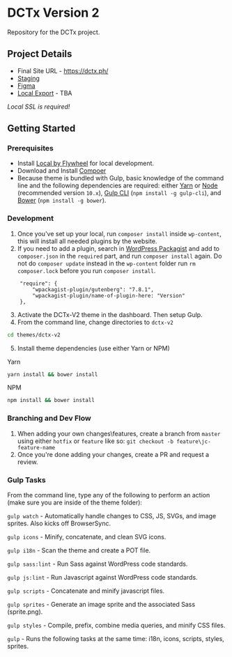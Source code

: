 # DCTx Version 2
Repository for the DCTx project.

## Project Details

- Final Site URL - https://dctx.ph/
- [Staging](http://jc-dctx1.pantheonsite.io/)
- [Figma](https://www.figma.com/file/ZP2wEI8IdAEWVr3pPFL8fW/DCTx-Landing-Page-04012020?node-id=0%3A1)
- [Local Export]() - TBA

_Local SSL is required!_

## Getting Started

### Prerequisites
- Install [Local by Flywheel](https://localwp.com/) for local development.
- Download and Install [Compoer](https://getcomposer.org/download/)
- Because theme is bundled with Gulp, basic knowledge of the command line and the following dependencies are required: either [Yarn](https://yarnpkg.com) or [Node](https://nodejs.org) (recommended version `10.x`), [Gulp CLI](https://github.com/gulpjs/gulp-cli) (`npm install -g gulp-cli`), and [Bower](https://bower.io/) (`npm install -g bower`).

### Development
1) Once you've set up your local, run `composer install` inside `wp-content`, this will install all needed plugins by the website.
2) If you need to add a plugin, search in [WordPress Packagist](https://wpackagist.org/) and add to `composer.json` in the `required` part, and run `composer install` again. Do not do `composer update` instead in the `wp-content` folder run `rm composer.lock` before you run `composer install`.

```
	"require": {
		"wpackagist-plugin/gutenberg": "7.8.1",
		"wpackagist-plugin/name-of-plugin-here: "Version"
	},
```

3) Activate the DCTx-V2 theme in the dashboard. Then setup Gulp.
4) From the command line, change directories to `dctx-v2`

```bash
cd themes/dctx-v2
```

5) Install theme dependencies (use either Yarn or NPM)

Yarn
```bash
yarn install && bower install
```
NPM
```bash
npm install && bower install
```

### Branching and Dev Flow
1) When adding your own changes\features, create a branch from `master` using either `hotfix` or `feature` like so: `git checkout -b feature\jc-feature-name`
2) Once you're done adding your changes, create a PR and request a review.

### Gulp Tasks

From the command line, type any of the following to perform an action (make sure you are inside of the theme folder):

`gulp watch` - Automatically handle changes to CSS, JS, SVGs, and image sprites. Also kicks off BrowserSync.

`gulp icons` - Minify, concatenate, and clean SVG icons.

`gulp i18n` - Scan the theme and create a POT file.

`gulp sass:lint` - Run Sass against WordPress code standards.

`gulp js:lint` - Run Javascript against WordPress code standards.

`gulp scripts` - Concatenate and minify javascript files.

`gulp sprites` - Generate an image sprite and the associated Sass (sprite.png).

`gulp styles` - Compile, prefix, combine media queries, and minify CSS files.

`gulp` - Runs the following tasks at the same time: i18n, icons, scripts, styles, sprites.

